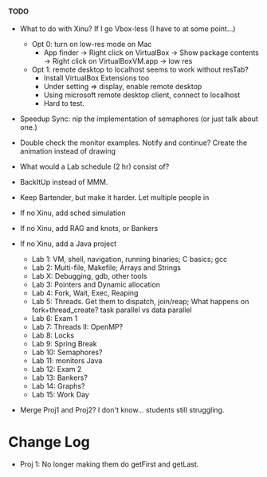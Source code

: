 #### TODO

- What to do with Xinu? If I go Vbox-less (I have to at some point...)
  - Opt 0: turn on low-res mode on Mac
    - App finder -> Right click on VirtualBox -> Show package contents -> Right click on VirtualBoxVM.app -> low res
  - Opt 1: remote desktop to localhost seems to work without resTab?
    - Install VirtualBox Extensions too
    - Under setting => display, enable remote desktop
    - Using microsoft remote desktop client, connect to localhost
    - Hard to test.
- Speedup Sync: nip the implementation of semaphores (or just talk about one.)
- Double check the monitor examples. Notify and continue? Create the animation instead of drawing
- What would a Lab schedule (2 hr) consist of?
- BackItUp instead of MMM.
- Keep Bartender, but make it harder. Let multiple people in
- If no Xinu, add sched simulation
- If no Xinu, add RAG and knots, or Bankers
- If no Xinu, add a Java project

  - Lab 1: VM, shell, navigation, running binaries; C basics; gcc
  - Lab 2: Multi-file, Makefile; Arrays and Strings
  - Lab X: Debugging, gdb, other tools
  - Lab 3: Pointers and Dynamic allocation
  - Lab 4: Fork, Wait, Exec, Reaping
  - Lab 5: Threads. Get them to dispatch, join/reap; What happens on fork+thread_create? task parallel vs data parallel
  - Lab 6: Exam 1
  - Lab 7: Threads II: OpenMP?
  - Lab 8: Locks
  - Lab 9: Spring Break
  - Lab 10: Semaphores?
  - Lab 11: monitors Java
  - Lab 12: Exam 2
  - Lab 13: Bankers?
  - Lab 14: Graphs?
  - Lab 15: Work Day

- Merge Proj1 and Proj2? I don't know... students still struggling.

# Change Log

- Proj 1: No longer making them do getFirst and getLast.
